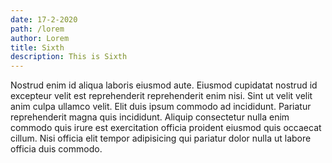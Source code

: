 ```yaml
---
date: 17-2-2020
path: /lorem
author: Lorem
title: Sixth
description: This is Sixth
---
```


Nostrud enim id aliqua laboris eiusmod aute. Eiusmod cupidatat nostrud id excepteur velit est reprehenderit reprehenderit enim nisi. Sint ut velit velit anim culpa ullamco velit. Elit duis ipsum commodo ad incididunt. Pariatur reprehenderit magna quis incididunt. Aliquip consectetur nulla enim commodo quis irure est exercitation officia proident eiusmod quis occaecat cillum. Nisi officia elit tempor adipisicing qui pariatur dolor nulla ut labore officia duis commodo.
